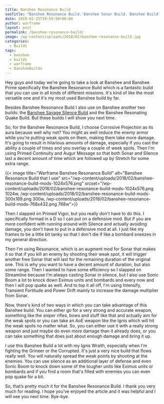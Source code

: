 ```yaml
---
title: Banshee Resonance Build
seoTitle: "Banshee Resonance Build. Banshee Sonar Build. Banshee Build"
date: 2018-02-25T19:59:50+00:00
author: warframe
layout: post
permalink: /banshee-resonance-build/
image: /wp-content/uploads/2018/02/banshee-resonance-build.jpg
categories:
  - Builds
tags:
  - banshee
  - builds
  - warframe
  - BansheeBuilds
---
```

Hey guys and today we're going to take a look at Banshee and Banshee Prime specifically the Banshee Resonance Build which is a fantastic build that you can use in all kinds of different missions. It's kind of like the most versatile one and it's my most used Banshee build by far.<!--more-->

Besides Banshee Resonance Build I also use on Banshee another two builds: the [Banshee Savage Silence Build](https://warframeblog.com/banshee-savage-silence-build/) and the Banshee Resonating Quake Build. But these builds I will show you next time.

So, for the Banshee Resonance Build, I choose Corrosive Projection as its aura because well why not? You might as well reduce the enemy armor while you're putting weak spots on them, making them take more damage. It's going to result in hilarious amounts of damage, especially if you cast the ability a couple of times and you overlay a couple of week spots. Then I'm using Primed Continuity and Augur Message so that both Sonar and Silence last a decent amount of time which are followed up by Stretch for some extra range.

{{< image title="Warframe Banshee Resonance Build" alt="Banshee Resonance Build that I use" src="/wp-content/uploads/2018/02/banshee-resonance-build-mods-1024x576.png" srcset="/wp-content/uploads/2018/02/banshee-resonance-build-mods-1024x576.png 1024w, /wp-content/uploads/2018/02/banshee-resonance-build-mods-300x169.png 300w, /wp-content/uploads/2018/02/banshee-resonance-build-mods-768x432.png 768w">}}

Then I slapped on Primed Vigor, but you really don't have to do this. I specifically formad in a D so I can put on a defensive mod. But if you are more confident with running around with Silence and actually avoiding damage, you don't have to put in a defensive mod at all. I just like my frames to be a little bit tanky so that I don't die if like a bombard sneezes in my general direction.

Then I'm using Resonance, which is an augment mod for Sonar that makes it so that if you kill an enemy by shooting their weak spot, it will trigger another free Sonar that will last for the remaining duration of the original one. This is why you want to have a decent amount of duration, but also some range. Then I wanted to have some efficiency so I slapped on Streamline because I'm always casting Sonar in silence, but I also use Sonic Boom a lot to knock down Eximus units and bombards and every now and then I will pop quake as well. And to top it all off, I'm using Intensify, Transient Fortitude and Power Drift mainly to increase the damage multiplier from Sonar.

Now, there's kind of two ways in which you can take advantage of this Banshee build. You can either go for a very strong and accurate weapon, something like the sniper rifles, bows and stuff like that and actually aim for the weak spots or you can take an AoE weapon like the Ignis which will hit the weak spots no matter what. So, you can either use it with a really strong weapon and just maybe do even more damage than it already does, or you can take something that does just about enough damage and bring it up.

I use this Banshee Build a lot with my Ignis Wraith, especially when I'm fighting the Grineer or the Corrupted. It's just a very nice build that flows really well. You will naturally spread the weak points by shooting at the enemies. You can use silence as an additional layer of defense and even Sonic Boom to knock down some of the tougher units like Eximus units or bombards and if you find a room that's filled with enemies you can even pop quake for a bit.

So, that’s pretty much it for the Banshee Resonance Build. I thank you very much for reading. I hope you’ve enjoyed the article and it was helpful and I will see you next time. Bye-bye.